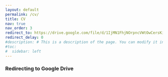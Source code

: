 ```yaml
---
layout: default
permalink: /cv/
title: CV
nav: true
nav_order: 3
redirect_to: https://drive.google.com/file/d/1IjMN1FhjNOrpncVWtOwCersKiuRXgjMJ/view?usp=sharing # you can also use external links here
redirect_delay: 0
#description: # This is a description of the page. You can modify it in '_pages/cv.md'. You can also change or remove the top pdf download button.
#toc:
#  sidebar: left
---
```


### Redirecting to Google Drive
